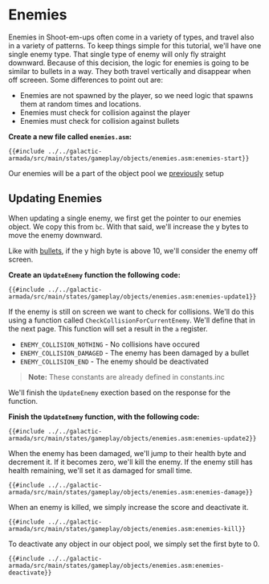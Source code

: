 # Enemies

Enemies in Shoot-em-ups often come in a variety of types, and travel also in a variety of patterns. To keep things simple for this tutorial, we'll have one single enemy type. That single type of enemy will only fly straight downward. Because of this decision, the logic for enemies is going to be similar to bullets in a way. They both travel vertically and disappear when off screeen. Some differences to point out are:

- Enemies are not spawned by the player, so we need logic that spawns them at random times and locations.
- Enemies must check for collision against the player
- Enemies must check for collision against bullets

**Create a new file called `enemies.asm`:**

```rgbasm,linenos,start={{#line_no_of "" ../../galactic-armada/src/main/states/gameplay/objects/enemies.asm:enemies-start}}
{{#include ../../galactic-armada/src/main/states/gameplay/objects/enemies.asm:enemies-start}}
```

Our enemies will be a part of the object pool we [previously](#object-pools) setup

## Updating Enemies

When updating a single enemy, we first get the pointer to our enemies object. We copy this from `bc`. With that said, we'll  increase the y bytes to move the enemy downward.

Like with [bullets](#bullets), if the y high byte is above 10, we'll consider the enemy off screen.

**Create an `UpdateEnemy` function the following code:**

```rgbasm,linenos,start={{#line_no_of "" ../../galactic-armada/src/main/states/gameplay/objects/enemies.asm:enemies-update1}}
{{#include ../../galactic-armada/src/main/states/gameplay/objects/enemies.asm:enemies-update1}}
```

If the enemy is still on screen we want to check for collisions. We'll do this using a function called `CheckCollisionForCurrentEnemy`. We'll define that in the next page. This function will set a result in the `a` register. 
- `ENEMY_COLLISION_NOTHING` - No collisions have occured
- `ENEMY_COLLISION_DAMAGED` - The enemy has been damaged by a bullet
- `ENEMY_COLLISION_END` - The enemy should be deactivated

>**Note:** These constants are already defined in constants.inc

We'll finish the `UpdateEnemy` exection based on the response for the function.

**Finish the `UpdateEnemy` function, with the following code:**

```rgbasm,linenos,start={{#line_no_of "" ../../galactic-armada/src/main/states/gameplay/objects/enemies.asm:enemies-update2}}
{{#include ../../galactic-armada/src/main/states/gameplay/objects/enemies.asm:enemies-update2}}
```

When the enemy has been damaged, we'll jump to their health byte and decrement it. If it becomes zero, we'll kill the enemy. If the enemy still has health remaining, we'll set it as damaged for small time.

```rgbasm,linenos,start={{#line_no_of "" ../../galactic-armada/src/main/states/gameplay/objects/enemies.asm:enemies-damage}}
{{#include ../../galactic-armada/src/main/states/gameplay/objects/enemies.asm:enemies-damage}}
```

When an enemy is killed, we simply increase the score and deactivate it.


```rgbasm,linenos,start={{#line_no_of "" ../../galactic-armada/src/main/states/gameplay/objects/enemies.asm:enemies-kill}}
{{#include ../../galactic-armada/src/main/states/gameplay/objects/enemies.asm:enemies-kill}}
```

To deactivate any object in our object pool, we simply set the first byte to 0.

```rgbasm,linenos,start={{#line_no_of "" ../../galactic-armada/src/main/states/gameplay/objects/enemies.asm:enemies-deactivate}}
{{#include ../../galactic-armada/src/main/states/gameplay/objects/enemies.asm:enemies-deactivate}}
```
